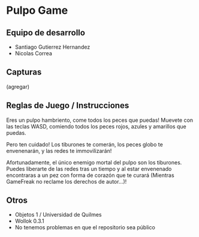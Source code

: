 # Pulpo Game

## Equipo de desarrollo

- Santiago Gutierrez Hernandez
- Nicolas Correa

## Capturas

(agregar)

## Reglas de Juego / Instrucciones

Eres un pulpo hambriento, come todos los peces que puedas! Muevete con las teclas WASD, comiendo todos los peces rojos, azules y amarillos que puedas.

Pero ten cuidado! Los tiburones te comerán, los peces globo te envenenarán, y las redes te immovilizarán!

Afortunadamente, el único enemigo mortal del pulpo son los tiburones. Puedes liberarte de las redes tras un tiempo y al estar envenenado encontraras a un pez con forma de corazón que te curará (Mientras GameFreak no reclame los derechos de autor...)!

## Otros

- Objetos 1 / Universidad de Quilmes
- Wollok 0.3.1
- No tenemos problemas en que el repositorio sea público
